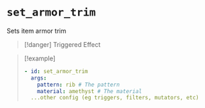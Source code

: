 # `set_armor_trim`

Sets item armor trim

> [!danger] Triggered Effect

> [!example]
> ```yaml
> - id: set_armor_trim
>   args:
>     pattern: rib # The pattern
>     material: amethyst # The material
>   ...other config (eg triggers, filters, mutators, etc)
> ```

